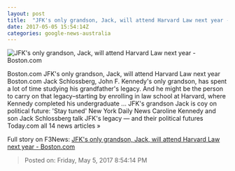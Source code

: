 ```yaml
---
layout: post
title:  "JFK's only grandson, Jack, will attend Harvard Law next year - Boston.com"
date: 2017-05-05 15:54:14Z
categories: google-news-australia
---
```


![JFK's only grandson, Jack, will attend Harvard Law next year - Boston.com](https://www.boston.com/wp-content/uploads/2017/05/Schlossberg-850x478.jpg)

Boston.com JFK's only grandson, Jack, will attend Harvard Law next year Boston.com Jack Schlossberg, John F. Kennedy's only grandson, has spent a lot of time studying his grandfather's legacy. And he might be the person to carry on that legacy–starting by enrolling in law school at Harvard, where Kennedy completed his undergraduate ... JFK's grandson Jack is coy on political future: 'Stay tuned' New York Daily News Caroline Kennedy and son Jack Schlossberg talk JFK's legacy — and their political futures Today.com all 14 news articles »


Full story on F3News: [JFK's only grandson, Jack, will attend Harvard Law next year - Boston.com](http://www.f3nws.com/n/jRuKFE)

> Posted on: Friday, May 5, 2017 8:54:14 PM
